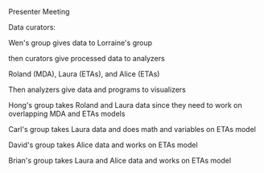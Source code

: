 Presenter Meeting


Data curators:

Wen's group gives data to Lorraine's group

then curators give processed data to analyzers

Roland (MDA), Laura (ETAs), and Alice (ETAs)

Then analyzers give data and programs to visualizers

Hong's group takes Roland and Laura data since they need to work on overlapping MDA and ETAs models

Carl's group takes Laura data and does math and variables on ETAs model

David's group takes Alice data and works on ETAs model

Brian's group takes Laura and Alice data and works on ETAs model
